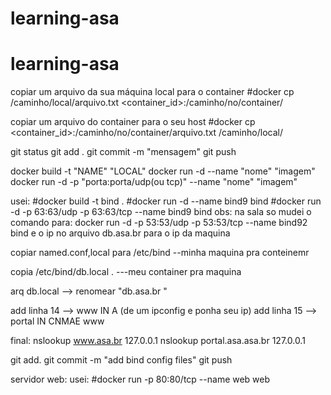 # learning-asa

# learning-asa

copiar um arquivo da sua máquina local para o container #docker cp /caminho/local/arquivo.txt <container_id>:/caminho/no/container/

copiar um arquivo do container para o seu host #docker cp <container_id>:/caminho/no/container/arquivo.txt /caminho/local/



git status 
git add .
git commit -m "mensagem" 
git push

docker build -t "NAME" "LOCAL" docker run -d --name "nome" "imagem" docker run -d -p "porta:porta/udp(ou tcp)" --name "nome" "imagem"

usei:
#docker build -t bind . 
#docker run -d --name bind9 bind
#docker run -d -p 63:63/udp -p 63:63/tcp --name bind9 bind
obs: na sala so mudei o comando para: docker run -d -p 53:53/udp -p 53:53/tcp --name bind92 bind e o ip no arquivo db.asa.br para o ip da maquina

copiar named.conf,local para /etc/bind --minha maquina pra conteinemr

copia /etc/bind/db.local . ---meu container pra maquina

arq db.local --> renomear "db.asa.br "

add linha 14 --> www IN A (de um ipconfig e ponha seu ip) add linha 15 --> portal IN CNMAE www

final: nslookup www.asa.br 127.0.0.1 nslookup portal.asa.asa.br 127.0.0.1

git add. 
git commit -m "add bind config files" 
git push

servidor web:
usei:
#docker run -p 80:80/tcp --name web web
